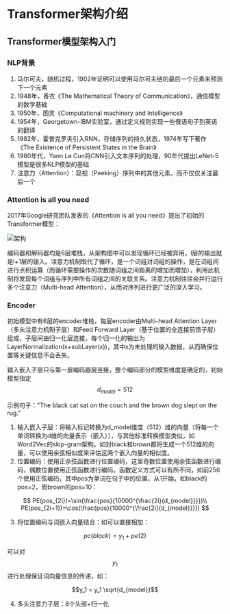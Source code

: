 # Transformer架构介绍

## Transformer模型架构入门

### NLP背景

1. 马尔可夫，随机过程，1902年证明可以使用马尔可夫链的最后一个元素来预测下一个元素
2. 1948年，香农《The Mathematical Theory of Communication》，通信模型的数学基础
3. 1950年，图灵《Computational machinery and Intelligence》
4. 1954年，Georgetown-IBM实验室，通过定义规则实现一些俄语句子到英语的翻译
5. 1982年，霍普克罗夫引入RNN，存储序列的持久状态，1974年写下著作《The Existence of Persistent States in the Brain》
6. 1980年代，Yann Le Cun将CNN引入文本序列的处理，90年代提出LeNet-5模型是很多NLP模型的基础
7. 注意力（Attention）：窥视（Peeking）序列中的其他元素，而不仅仅关注最后一个

### Attention is all you need

2017年Google研究团队发表的《Attention is all you need》提出了初始的Transformer模型：

![架构](https://machinelearningmastery.com/wp-content/uploads/2021/08/attention_research_1.png "架构图")

编码器和解码器均是6层堆栈，从架构图中可以发现循环已经被弃用，l层的输出就是l+1层的输入。注意力机制取代了循环，是一个词组对词组的操作，是在词组间进行点积运算（而循环需要操作的次数随词组之间距离的增加而增加），利用此机制将发现每个词组与序列中所有词组之间的关联关系。注意力机制往往会并行运行多个注意力（Multi-head Attention），从而对序列进行更广泛的深入学习。

### Encoder

初始模型中有6层的encoder堆栈，每层encoder由Multi-head Attention Layer（多头注意力机制子层）和Feed Forward Layer（基于位置的全连接前馈子层）组成，子层间由归一化层连接，每个归一化的输出为LayerNormalization(x+subLayer(x))，其中x为未处理的输入数据，从而确保位置等关键信息不会丢失。

输入嵌入子层只与第一层编码器层连接，整个编码部分的模型维度是确定的，初始模型指定$$d_{model}=512$$

示例句子："The black cat sat on the couch and the brown dog slept on the rug."

1. 输入嵌入子层：将输入标记转换为d_model维度（512）维的向量（将每一个单词转换为d维的向量表示（嵌入）），与其他标准转换模型类似，如Word2Vec的skip-gram架构。如对black和brown都将生成一个512维的向量，可以使用余弦相似度来评估这两个嵌入向量的相似度。
2. 位置编码：使用正余弦函数进行位置编码，这里奇数位置使用余弦函数进行编码，偶数位置使用正弦函数进行编码，函数定义方式可以有所不同，如前256个使用正弦编码，其中pos为单词在句子中的位置，从1开始，如black的pos=2，而brown的pos=10：

$$
PE(pos_{2i})=\sin(\frac{pos}{10000^{\frac{2i}{d_{model}}}})\\
PE(pos_{2i+1})=\cos(\frac{pos}{10000^{\frac{2i}{d_{model}}}})
$$

3. 将位置编码与词嵌入向量结合：如可以直接相加：

$$pc(black)=y_1+pe(2)$$

可以对$$y_1$$进行处理保证词向量信息的传递，如：

$$y_1 = y_1 \sqrt{d_{model}}$$

4. 多头注意力子层：8个头部+归一化

